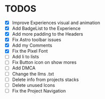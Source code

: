 # TODOS

- [x] Improve Experiences visual and animation
- [x] Add BadgeList to the Experience
- [x] Add more padding to the Headers
- [x] Fix Astro toolbar issues
- [x] Add my Comments
- [x] Fix the Pixel Font
- [ ] Add li to lists
- [ ] Fix Button icon on show mores
- [ ] Add DMCA
- [ ] Change the llms .txt
- [ ] Delete info from projects stacks
- [ ] Delete unused Icons
- [ ] Fix the Project Navigation
